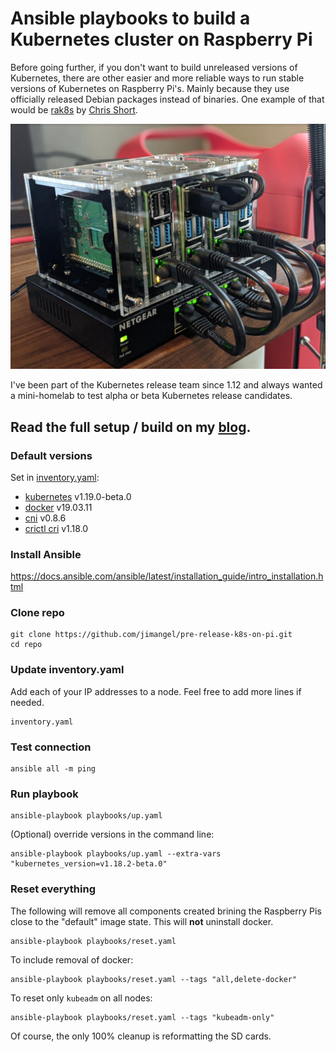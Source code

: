 #  Ansible playbooks to build a Kubernetes cluster on Raspberry Pi

Before going further, if you don't want to build unreleased versions of Kubernetes, there are other easier and more reliable ways to run stable versions of Kubernetes on Raspberry Pi's. Mainly because they use officially released Debian packages instead of binaries. One example of that would be [rak8s](https://github.com/rak8s/rak8s) by [Chris Short](https://github.com/chris-short).

![](img/pi.jpg)

I've been part of the Kubernetes release team since 1.12 and always wanted a mini-homelab to test alpha or beta Kubernetes release candidates.

## Read the full setup / build on my [blog](https://jimangel.io/post/upstream-kubernetes-on-pi/).

### Default versions

Set in [inventory.yaml](inventory.yaml):

* [kubernetes](https://github.com/kubernetes/kubernetes) v1.19.0-beta.0
* [docker](https://github.com/docker/docker-ce) v19.03.11
* [cni](https://github.com/containernetworking/plugins) v0.8.6
* [crictl cri](https://github.com/kubernetes-sigs/cri-tools) v1.18.0

### Install Ansible
https://docs.ansible.com/ansible/latest/installation_guide/intro_installation.html

### Clone repo

```
git clone https://github.com/jimangel/pre-release-k8s-on-pi.git
cd repo
```

### Update inventory.yaml

Add each of your IP addresses to a node. Feel free to add more lines if needed.

```
inventory.yaml
```

### Test connection

```
ansible all -m ping
```

### Run playbook

```
ansible-playbook playbooks/up.yaml
```

(Optional) override versions in the command line:

```
ansible-playbook playbooks/up.yaml --extra-vars "kubernetes_version=v1.18.2-beta.0"
```

### Reset everything

The following will remove all components created brining the Raspberry Pis close to the "default" image state. This will **not** uninstall docker.

```
ansible-playbook playbooks/reset.yaml
```

To include removal of docker:

```
ansible-playbook playbooks/reset.yaml --tags "all,delete-docker"
```

To reset only `kubeadm` on all nodes:

```
ansible-playbook playbooks/reset.yaml --tags "kubeadm-only"
```

Of course, the only 100% cleanup is reformatting the SD cards.